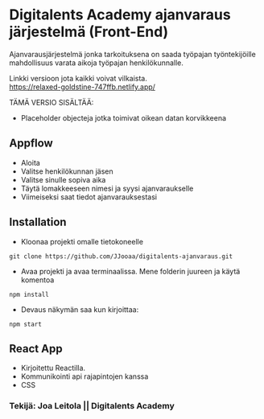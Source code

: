 # Digitalents Academy ajanvaraus järjestelmä (Front-End)

Ajanvarausjärjestelmä jonka tarkoituksena on saada työpajan työntekijöille mahdollisuus
varata aikoja työpajan henkilökunnalle. 

Linkki versioon jota kaikki voivat vilkaista.\
https://relaxed-goldstine-747ffb.netlify.app/

TÄMÄ VERSIO SISÄLTÄÄ:
- Placeholder objecteja jotka toimivat oikean datan korvikkeena

## Appflow

- Aloita
- Valitse henkilökunnan jäsen
- Valitse sinulle sopiva aika
- Täytä lomakkeeseen nimesi ja syysi ajanvaraukselle
- Viimeiseksi saat tiedot ajanvarauksestasi

## Installation
- Kloonaa projekti omalle tietokoneelle
```
git clone https://github.com/JJooaa/digitalents-ajanvaraus.git
```
- Avaa projekti ja avaa terminaalissa. Mene folderin juureen ja käytä komentoa
```
npm install
```
- Devaus näkymän saa kun kirjoittaa:
```
npm start
```

## React App

- Kirjoitettu Reactilla. 
- Kommunikointi api rajapintojen kanssa 
- CSS

### Tekijä: Joa Leitola || Digitalents Academy
